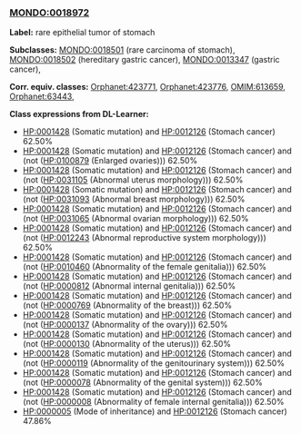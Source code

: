 
### [MONDO:0018972](http://purl.obolibrary.org/obo/MONDO_0018972)
**Label:** rare epithelial tumor of stomach

**Subclasses:** [MONDO:0018501](http://purl.obolibrary.org/obo/MONDO_0018501) (rare carcinoma of stomach), [MONDO:0018502](http://purl.obolibrary.org/obo/MONDO_0018502) (hereditary gastric cancer), [MONDO:0013347](http://purl.obolibrary.org/obo/MONDO_0013347) (gastric cancer), 

**Corr. equiv. classes:** [Orphanet:423771](http://www.orpha.net/ORDO/Orphanet_423771), [Orphanet:423776](http://www.orpha.net/ORDO/Orphanet_423776), [OMIM:613659](http://purl.obolibrary.org/obo/OMIM_613659), [Orphanet:63443](http://www.orpha.net/ORDO/Orphanet_63443), 

**Class expressions from DL-Learner:**

- [HP:0001428](http://purl.obolibrary.org/obo/HP_0001428) (Somatic mutation) and [HP:0012126](http://purl.obolibrary.org/obo/HP_0012126) (Stomach cancer) 62.50%
- [HP:0001428](http://purl.obolibrary.org/obo/HP_0001428) (Somatic mutation) and [HP:0012126](http://purl.obolibrary.org/obo/HP_0012126) (Stomach cancer) and (not ([HP:0100879](http://purl.obolibrary.org/obo/HP_0100879) (Enlarged ovaries))) 62.50%
- [HP:0001428](http://purl.obolibrary.org/obo/HP_0001428) (Somatic mutation) and [HP:0012126](http://purl.obolibrary.org/obo/HP_0012126) (Stomach cancer) and (not ([HP:0031105](http://purl.obolibrary.org/obo/HP_0031105) (Abnormal uterus morphology))) 62.50%
- [HP:0001428](http://purl.obolibrary.org/obo/HP_0001428) (Somatic mutation) and [HP:0012126](http://purl.obolibrary.org/obo/HP_0012126) (Stomach cancer) and (not ([HP:0031093](http://purl.obolibrary.org/obo/HP_0031093) (Abnormal breast morphology))) 62.50%
- [HP:0001428](http://purl.obolibrary.org/obo/HP_0001428) (Somatic mutation) and [HP:0012126](http://purl.obolibrary.org/obo/HP_0012126) (Stomach cancer) and (not ([HP:0031065](http://purl.obolibrary.org/obo/HP_0031065) (Abnormal ovarian morphology))) 62.50%
- [HP:0001428](http://purl.obolibrary.org/obo/HP_0001428) (Somatic mutation) and [HP:0012126](http://purl.obolibrary.org/obo/HP_0012126) (Stomach cancer) and (not ([HP:0012243](http://purl.obolibrary.org/obo/HP_0012243) (Abnormal reproductive system morphology))) 62.50%
- [HP:0001428](http://purl.obolibrary.org/obo/HP_0001428) (Somatic mutation) and [HP:0012126](http://purl.obolibrary.org/obo/HP_0012126) (Stomach cancer) and (not ([HP:0010460](http://purl.obolibrary.org/obo/HP_0010460) (Abnormality of the female genitalia))) 62.50%
- [HP:0001428](http://purl.obolibrary.org/obo/HP_0001428) (Somatic mutation) and [HP:0012126](http://purl.obolibrary.org/obo/HP_0012126) (Stomach cancer) and (not ([HP:0000812](http://purl.obolibrary.org/obo/HP_0000812) (Abnormal internal genitalia))) 62.50%
- [HP:0001428](http://purl.obolibrary.org/obo/HP_0001428) (Somatic mutation) and [HP:0012126](http://purl.obolibrary.org/obo/HP_0012126) (Stomach cancer) and (not ([HP:0000769](http://purl.obolibrary.org/obo/HP_0000769) (Abnormality of the breast))) 62.50%
- [HP:0001428](http://purl.obolibrary.org/obo/HP_0001428) (Somatic mutation) and [HP:0012126](http://purl.obolibrary.org/obo/HP_0012126) (Stomach cancer) and (not ([HP:0000137](http://purl.obolibrary.org/obo/HP_0000137) (Abnormality of the ovary))) 62.50%
- [HP:0001428](http://purl.obolibrary.org/obo/HP_0001428) (Somatic mutation) and [HP:0012126](http://purl.obolibrary.org/obo/HP_0012126) (Stomach cancer) and (not ([HP:0000130](http://purl.obolibrary.org/obo/HP_0000130) (Abnormality of the uterus))) 62.50%
- [HP:0001428](http://purl.obolibrary.org/obo/HP_0001428) (Somatic mutation) and [HP:0012126](http://purl.obolibrary.org/obo/HP_0012126) (Stomach cancer) and (not ([HP:0000119](http://purl.obolibrary.org/obo/HP_0000119) (Abnormality of the genitourinary system))) 62.50%
- [HP:0001428](http://purl.obolibrary.org/obo/HP_0001428) (Somatic mutation) and [HP:0012126](http://purl.obolibrary.org/obo/HP_0012126) (Stomach cancer) and (not ([HP:0000078](http://purl.obolibrary.org/obo/HP_0000078) (Abnormality of the genital system))) 62.50%
- [HP:0001428](http://purl.obolibrary.org/obo/HP_0001428) (Somatic mutation) and [HP:0012126](http://purl.obolibrary.org/obo/HP_0012126) (Stomach cancer) and (not ([HP:0000008](http://purl.obolibrary.org/obo/HP_0000008) (Abnormality of female internal genitalia))) 62.50%
- [HP:0000005](http://purl.obolibrary.org/obo/HP_0000005) (Mode of inheritance) and [HP:0012126](http://purl.obolibrary.org/obo/HP_0012126) (Stomach cancer) 47.86%


